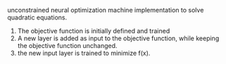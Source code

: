 unconstrained neural optimization machine implementation to solve quadratic equations.
1. The objective function is initially defined and trained
2. A new layer is added as input to the objective function, while keeping the objective function unchanged.
3. the new input layer is trained to minimize f(x).

